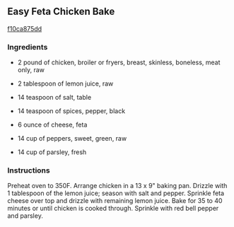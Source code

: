## Easy Feta Chicken Bake

[f10ca875dd](http://www.food.com/recipe/easy-feta-chicken-bake-377243)

### Ingredients

 - 2 pound of chicken, broiler or fryers, breast, skinless, boneless, meat only, raw

 - 2 tablespoon of lemon juice, raw

 - 14 teaspoon of salt, table

 - 14 teaspoon of spices, pepper, black

 - 6 ounce of cheese, feta

 - 14 cup of peppers, sweet, green, raw

 - 14 cup of parsley, fresh

### Instructions

Preheat oven to 350F. Arrange chicken in a 13 x 9" baking pan. Drizzle with 1 tablespoon of the lemon juice; season with salt and pepper. Sprinkle feta cheese over top and drizzle with remaining lemon juice. Bake for 35 to 40 minutes or until chicken is cooked through. Sprinkle with red bell pepper and parsley.